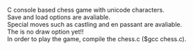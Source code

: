 C console based chess game with unicode characters.  
Save and load options are avaliable.  
Special moves such as castling and en passant are avaliable.  
The is no draw option yet!!  
In order to play the game, compile the chess.c ($gcc chess.c).

